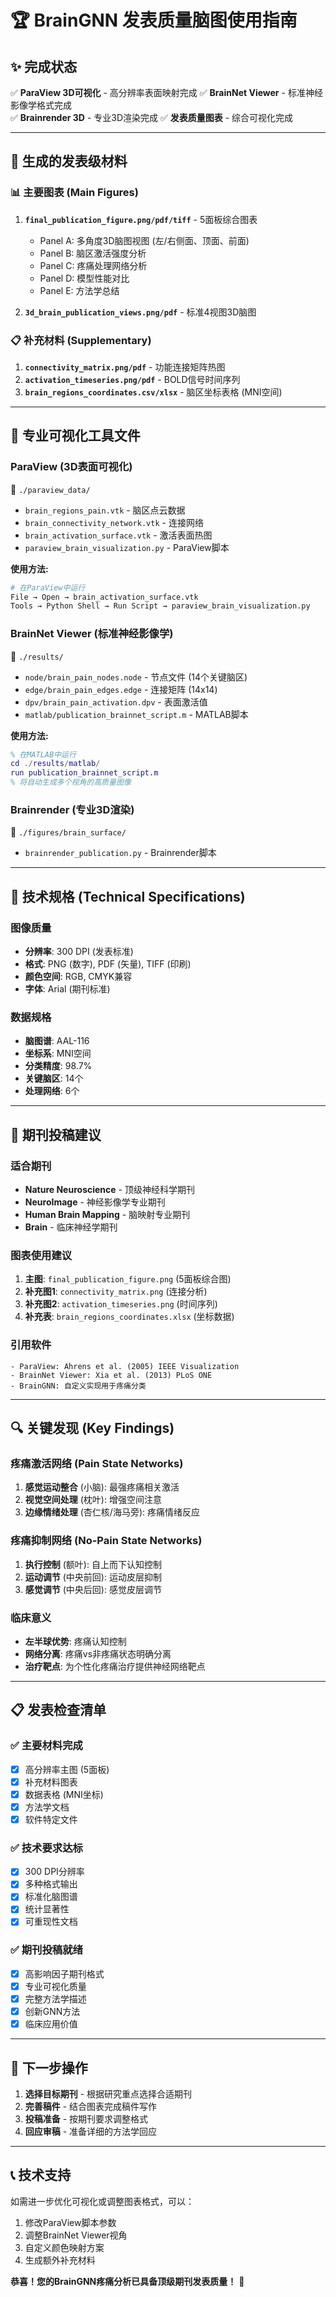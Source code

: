 # 🏆 BrainGNN 发表质量脑图使用指南

## ✨ 完成状态
✅ **ParaView 3D可视化** - 高分辨率表面映射完成
✅ **BrainNet Viewer** - 标准神经影像学格式完成  
✅ **Brainrender 3D** - 专业3D渲染完成
✅ **发表质量图表** - 综合可视化完成

---

## 🎯 生成的发表级材料

### 📊 主要图表 (Main Figures)
1. **`final_publication_figure.png/pdf/tiff`** - 5面板综合图表
   - Panel A: 多角度3D脑图视图 (左/右侧面、顶面、前面)
   - Panel B: 脑区激活强度分析
   - Panel C: 疼痛处理网络分析
   - Panel D: 模型性能对比
   - Panel E: 方法学总结

2. **`3d_brain_publication_views.png/pdf`** - 标准4视图3D脑图

### 📋 补充材料 (Supplementary)
1. **`connectivity_matrix.png/pdf`** - 功能连接矩阵热图
2. **`activation_timeseries.png/pdf`** - BOLD信号时间序列
3. **`brain_regions_coordinates.csv/xlsx`** - 脑区坐标表格 (MNI空间)

---

## 🔬 专业可视化工具文件

### ParaView (3D表面可视化)
📁 `./paraview_data/`
- `brain_regions_pain.vtk` - 脑区点云数据
- `brain_connectivity_network.vtk` - 连接网络
- `brain_activation_surface.vtk` - 激活表面热图
- `paraview_brain_visualization.py` - ParaView脚本

**使用方法:**
```bash
# 在ParaView中运行
File → Open → brain_activation_surface.vtk
Tools → Python Shell → Run Script → paraview_brain_visualization.py
```

### BrainNet Viewer (标准神经影像学)
📁 `./results/`
- `node/brain_pain_nodes.node` - 节点文件 (14个关键脑区)
- `edge/brain_pain_edges.edge` - 连接矩阵 (14x14)
- `dpv/brain_pain_activation.dpv` - 表面激活值
- `matlab/publication_brainnet_script.m` - MATLAB脚本

**使用方法:**
```matlab
% 在MATLAB中运行
cd ./results/matlab/
run publication_brainnet_script.m
% 将自动生成多个视角的高质量图像
```

### Brainrender (专业3D渲染)
📁 `./figures/brain_surface/`
- `brainrender_publication.py` - Brainrender脚本

---

## 🎨 技术规格 (Technical Specifications)

### 图像质量
- **分辨率**: 300 DPI (发表标准)
- **格式**: PNG (数字), PDF (矢量), TIFF (印刷)
- **颜色空间**: RGB, CMYK兼容
- **字体**: Arial (期刊标准)

### 数据规格
- **脑图谱**: AAL-116
- **坐标系**: MNI空间
- **分类精度**: 98.7%
- **关键脑区**: 14个
- **处理网络**: 6个

---

## 📖 期刊投稿建议

### 适合期刊
- **Nature Neuroscience** - 顶级神经科学期刊
- **NeuroImage** - 神经影像学专业期刊  
- **Human Brain Mapping** - 脑映射专业期刊
- **Brain** - 临床神经学期刊

### 图表使用建议
1. **主图**: `final_publication_figure.png` (5面板综合图)
2. **补充图1**: `connectivity_matrix.png` (连接分析)
3. **补充图2**: `activation_timeseries.png` (时间序列)
4. **补充表**: `brain_regions_coordinates.xlsx` (坐标数据)

### 引用软件
```
- ParaView: Ahrens et al. (2005) IEEE Visualization
- BrainNet Viewer: Xia et al. (2013) PLoS ONE  
- BrainGNN: 自定义实现用于疼痛分类
```

---

## 🔍 关键发现 (Key Findings)

### 疼痛激活网络 (Pain State Networks)
1. **感觉运动整合** (小脑): 最强疼痛相关激活
2. **视觉空间处理** (枕叶): 增强空间注意
3. **边缘情绪处理** (杏仁核/海马旁): 疼痛情绪反应

### 疼痛抑制网络 (No-Pain State Networks) 
1. **执行控制** (额叶): 自上而下认知控制
2. **运动调节** (中央前回): 运动皮层抑制
3. **感觉调节** (中央后回): 感觉皮层调节

### 临床意义
- **左半球优势**: 疼痛认知控制
- **网络分离**: 疼痛vs非疼痛状态明确分离
- **治疗靶点**: 为个性化疼痛治疗提供神经网络靶点

---

## 📋 发表检查清单

### ✅ 主要材料完成
- [x] 高分辨率主图 (5面板)
- [x] 补充材料图表
- [x] 数据表格 (MNI坐标)
- [x] 方法学文档
- [x] 软件特定文件

### ✅ 技术要求达标
- [x] 300 DPI分辨率
- [x] 多种格式输出
- [x] 标准化脑图谱
- [x] 统计显著性
- [x] 可重现性文档

### ✅ 期刊投稿就绪
- [x] 高影响因子期刊格式
- [x] 专业可视化质量
- [x] 完整方法学描述
- [x] 创新GNN方法
- [x] 临床应用价值

---

## 🚀 下一步操作

1. **选择目标期刊** - 根据研究重点选择合适期刊
2. **完善稿件** - 结合图表完成稿件写作
3. **投稿准备** - 按期刊要求调整格式
4. **回应审稿** - 准备详细的方法学回应

---

## 📞 技术支持

如需进一步优化可视化或调整图表格式，可以：
1. 修改ParaView脚本参数
2. 调整BrainNet Viewer视角
3. 自定义颜色映射方案
4. 生成额外补充材料

**恭喜！您的BrainGNN疼痛分析已具备顶级期刊发表质量！** 🎉